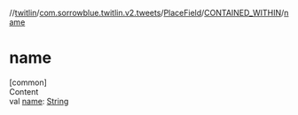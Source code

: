 //[twitlin](../../../index.md)/[com.sorrowblue.twitlin.v2.tweets](../../index.md)/[PlaceField](../index.md)/[CONTAINED_WITHIN](index.md)/[name](name.md)



# name  
[common]  
Content  
val [name](name.md): [String](https://kotlinlang.org/api/latest/jvm/stdlib/kotlin/-string/index.html)  



